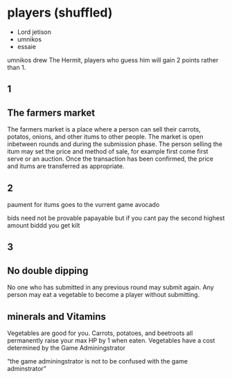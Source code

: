 # players (shuffled)

- Lord jetison
- umnikos
- essaie

umnikos drew The Hermit, players who guess him will gain 2 points rather than 1.

## 1

## The farmers market

The farmers market is a place where a person can sell their carrots, potatos, onions, and other itums to other people.  The market is open inbetween rounds and during the submission phase.  The person selling the itum may set the price and method of sale, for example first come first serve or an auction.  Once the transaction has been confirmed, the price and itums are transferred as appropriate.

## 2

paument for itums goes to the vurrent game avocado

bids need not be provable papayable but if you cant pay the second highest amount biddd you get kilt

## 3

## No double dipping

No one who has submitted in any previous round may submit again. Any person may eat a vegetable to become a player without submitting.

## minerals and Vitamins

Vegetables are good for you. Carrots, potatoes, and beetroots all permanently raise your max HP by 1 when eaten. Vegetables have a cost determined by the Game Adminingstrator

“the game adminingstrator is not to be confused with the game adminstrator”

